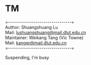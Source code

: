 ﻿# TM
=--------------------------------=  
 Author: Shuangshuang Lu  
 Mail: lushuangshuang@mail.dlut.edu.cn  
 Maintainer: Weikang Tang (Vic Towne)   
 Mail: kanger@mail.dlut.edu.cn  
=--------------------------------=   

Suspending, I'm busy
